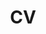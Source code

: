 ---
title: CV
description: Ce que j'ai fait de ma vie
type: page
template: resume
i18n:
  en: '/resume'
---